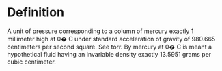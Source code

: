 # Definition

A unit of pressure corresponding to a column of mercury exactly 1
millimeter high at 0� C under standard acceleration of gravity of
980.665 centimeters per second square. See torr. By mercury at 0� C is
meant a hypothetical fluid having an invariable density exactly 13.5951
grams per cubic centimeter.
